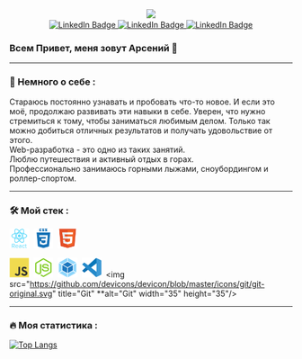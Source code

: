 <div id="header" align="center">
 <img src="https://media.giphy.com/media/1GEATImIxEXVR79Dhk/giphy.gif" width="400"/> 
</div>
<div id="badges" align="center">
  <a href="https://vk.com/sochi_ski" target="_blank">
    <img src="https://img.shields.io/badge/ВКОНТАКТЕ-white?style=flat&logo=VK&logoColor=blue" alt="LinkedIn Badge"/>
  </a>
   <a href="https://www.instagram.com/sochiski_/" target="_blank">
    <img src="https://img.shields.io/badge/Instagram-white?style=flat&logo=Instagram&logoColor=red" alt="LinkedIn Badge"/>
  </a>
 <a href="#">
    <img src="https://img.shields.io/badge/LinkedIn-blue?style==flat&logo=linkedin&logoColor=white" alt="LinkedIn Badge"/>
  </a>
</div>


### Всем Привет, меня зовут Арсений 👋
---

### :speech_balloon: Немного о себе :
Стараюсь постоянно узнавать и пробовать что-то новое. И если это моё, продолжаю развивать эти навыки в себе. Уверен, что нужно стремиться к тому, чтобы заниматься любимым делом. Только так можно добиться отличных результатов и получать удовольствие от этого.<br />
Web-разработка - это одно из таких занятий.<br />
Люблю путешествия и активный отдых в горах.<br />
Профессионально занимаюсь горными лыжами, сноубордингом и роллер-спортом.





---

### :hammer_and_wrench: Мой стек :
<div>
  <img src="https://github.com/devicons/devicon/blob/master/icons/react/react-original-wordmark.svg" title="React" alt="React" width="35" height="35"/>&nbsp;
  <img src="https://github.com/devicons/devicon/blob/master/icons/css3/css3-plain-wordmark.svg"  title="CSS3" alt="CSS" width="35" height="35"/>&nbsp;
  <img src="https://github.com/devicons/devicon/blob/master/icons/html5/html5-original.svg" title="HTML5" alt="HTML" width="35" height="35"/>&nbsp;
 
  <img src="https://github.com/devicons/devicon/blob/master/icons/javascript/javascript-original.svg" title="JavaScript" alt="JavaScript" width="35" height="35"/>&nbsp;
  <img src="https://github.com/devicons/devicon/blob/master/icons/nodejs/nodejs-original.svg" title="NodeJS" alt="NodeJS" width="35" height="35"/>&nbsp;
 <img src="https://github.com/devicons/devicon/blob/master/icons/webpack/webpack-original.svg" title="Webpack" alt="Webpack" width="35" height="35"/>&nbsp;
 <img src="https://github.com/devicons/devicon/blob/master/icons/vscode/vscode-original.svg" title="VSCode" alt="VSCode" width="35" height="35"/>&nbsp;
  <img src="https://github.com/devicons/devicon/blob/master/icons/git/git-original.svg" title="Git" **alt="Git" width="35" height="35"/>
</div>

---

### :fire: Моя статистика :
[![Top Langs](https://github-readme-stats.vercel.app/api/top-langs/?username=Frik580&layout=compact&theme=vision-friendly-dark)](https://github.com/anuraghazra/github-readme-stats)

<!--
**Frik580/Frik580** is a ✨ _special_ ✨ repository because its `README.md` (this file) appears on your GitHub profile.

Here are some ideas to get you started:

- 🔭 I’m currently working on ...
- 🌱 I’m currently learning ...
- 👯 I’m looking to collaborate on ...
- 🤔 I’m looking for help with ...
- 💬 Ask me about ...
- 📫 How to reach me: ...
- 😄 Pronouns: ...
- ⚡ Fun fact: ...
-->

